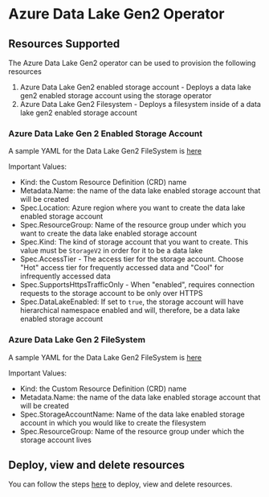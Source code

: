 # Azure Data Lake Gen2 Operator 

## Resources Supported

The Azure Data Lake Gen2 operator can be used to provision the following resources

1. Azure Data Lake Gen2 enabled storage account - Deploys a data lake gen2 enabled storage account using the storage operator
2. Azure Data Lake Gen2 Filesystem - Deploys a filesystem inside of a data lake gen2 enabled storage account

### Azure Data Lake Gen 2 Enabled Storage Account

A sample YAML for the Data Lake Gen2 FileSystem is [here](/config/samples/azure_v1alpha1_azuredatalakegen2storage.yaml)

Important Values:

- Kind: the Custom Resource Definition (CRD) name
- Metadata.Name: the name of the data lake enabled storage account that will be created
- Spec.Location: Azure region where you want to create the data lake enabled storage account
- Spec.ResourceGroup: Name of the resource group under which you want to create the data lake enabled storage account
- Spec.Kind: The kind of storage account that you want to create. This value must be `StorageV2` in order for it to be a data lake
- Spec.AccessTier - The access tier for the storage account. Choose "Hot" access tier for frequently accessed data and "Cool" for infrequently accessed data
- Spec.SupportsHttpsTrafficOnly - When "enabled", requires connection requests to the storage account to be only over HTTPS
- Spec.DataLakeEnabled: If set to `true`, the storage account will have hierarchical namespace enabled and will, therefore, be a data lake enabled storage account

### Azure Data Lake Gen 2 FileSystem

A sample YAML for the Data Lake Gen2 FileSystem is [here](/config/samples/azure_v1alpha1_azuredatalakegen2filesystem.yaml)

Important Values:

- Kind: the Custom Resource Definition (CRD) name
- Metadata.Name: the name of the data lake enabled storage account that will be created
- Spec.StorageAccountName: Name of the data lake enabled storage account in which you would like to create the filesystem
- Spec.ResourceGroup: Name of the resource group under which the storage account lives

## Deploy, view and delete resources

You can follow the steps [here](/docs/customresource.md) to deploy, view and delete resources.
